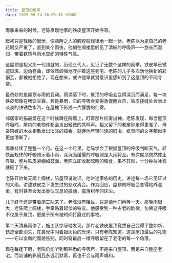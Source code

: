 ```yaml
---
title: 屋顶的雨声
date: 2025-09-14 16:00:38 +0800
---
```


雨季来临的时候，老陈发现他家的铁皮屋顶开始呼吸。

起初只是轻微的起伏，像熟睡之人的胸膛般规律地一起一伏。老陈以为是自己的老花眼又严重了，直到某个雨夜，他躺在阁楼里听见了清晰的呼吸声——悠长而湿润，带着铁锈与雨水交织的特殊气息。

这屋顶是祖父那一代铺就的，历经三代人，见证了无数个这样的雨季。铁皮早已锈迹斑斑，边角卷曲，却依然顽强地守护着这座老宅。老陈的儿子多次劝他换新的彩钢瓦，都被他拒绝了。现在想来，或许他早就潜意识里感知到了这屋顶的不同寻常。

最奇妙的是屋顶与雨的互动。雨滴落下时，屋顶的呼吸会变得深沉而满足，每一块铁皮都像在畅饮甘霖。若是暴雨，它的呼吸会变得急促而兴奋，铁皮接缝处会渗出淡淡的铁锈色水汽，在屋檐下形成一片朦胧的红雾。

邻居家的猫最爱在这个时候蹲在院墙上，盯着那片红雾出神。老陈发现，每当屋顶呼吸时，屋内的老物件都会发出轻微的共鸣声。祖父留下的老座钟走得更准了，母亲陪嫁的木衣柜散发出淡淡的樟香，就连他年轻时读的旧书，纸页间的文字都似乎更加清晰了。

雨季持续了整整一个月。在这一个月里，老陈学会了根据屋顶的呼吸判断天气。轻快而规律的呼吸预示着小雨，深沉而缓慢的呼吸则是大雨将至。有次屋顶突然停止呼吸，整片铁皮紧绷如鼓面，老陈立即收起晾晒的粮食，果不其然，十分钟后冰雹就砸了下来。

老陈开始每天爬上阁楼，陪屋顶说说话。他讲述家族的历史，讲述每一场它见证过的大雨，讲述铁皮之下发生过的悲欢离合。作为回应，屋顶的呼吸会变得格外温柔，有时甚至会发出类似叹息的振动，震落积年的灰尘。

儿子终于还是带着施工队来了。老陈没有阻拦，只是请他们再等一天。那晚雨很大，老陈爬上阁楼，手掌贴着起伏的铁皮。他感受到一种古老的韵律，仿佛这呼吸不仅属于屋顶，更属于所有被时间打磨过的事物。

第二天清晨雨停了，施工队惊讶地发现，那片老铁皮屋顶竟然自己变得平整如新，锈迹全部消失，在晨光中闪着银灰色的光泽。只有老陈知道，这是屋顶最后的礼物——它以全新的面貌告别，同时将最后一缕呼吸留在了老宅的每一个角落。

现在每逢下雨，老陈仍能听到那熟悉的呼吸声，不是来自屋顶，而是来自整座老宅。而新铺的彩钢瓦永远沉默着，再也不会与雨声唱和。
